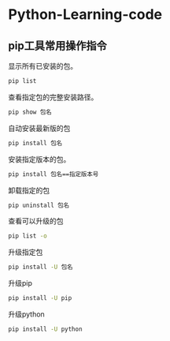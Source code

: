 # Python-Learning-code
## pip工具常用操作指令

显示所有已安装的包。

```cmd
pip list
```

 查看指定包的完整安装路径。

```cmd
pip show 包名
```

自动安装最新版的包

```cmd
pip install 包名
```

安装指定版本的包。

```cmd
pip install 包名==指定版本号
```

卸载指定的包

```cmd
pip uninstall 包名   
```

查看可以升级的包

```cmd
pip list -o
```

升级指定包

```cmd
pip install -U 包名
```

升级pip

```cmd
pip install -U pip
```

升级python

```cmd
pip install -U python
```

